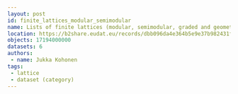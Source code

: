 ```yaml
---
layout: post
id: finite_lattices_modular_semimodular
name: Lists of finite lattices (modular, semimodular, graded and geometric)
location: https://b2share.eudat.eu/records/dbb096da4e364b5e9e37b982431f41de
objects: 17194000000
datasets: 6
authors:
 - name: Jukka Kohonen
tags:
 - lattice
 - dataset (category)
---
```


